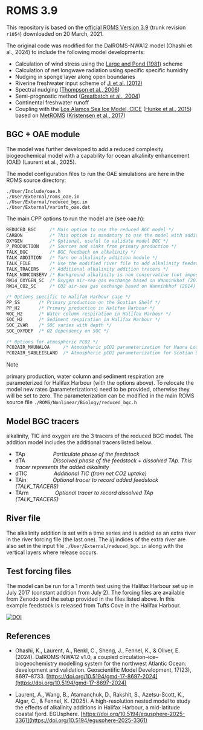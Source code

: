 # ROMS 3.9

This repository is based on the [official ROMS Version 3.9](https://www.myroms.org/projects/src/ticket/878) (trunk revision `r1054`) downloaded on 20 March, 2021.

The original code was modified for the DalROMS-NWA12 model (Ohashi et al., 2024) to include the following model developments:

* Calculation of wind stress using the [Large and Pond (1981)](https://doi.org/10.1175/1520-0485(1981)011<0324:OOMFMI>2.0.CO;2) scheme
* Calculation of net longwave radiation using specific specific humidity
* Nudging in sponge layer along open boundaries
* Riverine freshwater input scheme of [Ji et al. (2012)](https://doi.org/10.1080/07055900.2011.580165)
* Spectral nudging ([Thompson et al., 2006](https://doi.org/10.1016/j.ocemod.2005.11.003))
* Semi-prognostic method ([Greatbatch et al., 2004](https://doi.org/10.1016/j.csr.2004.07.009))
* Continental freshwater runoff
* Coupling with the [Los Alamos Sea Ice Model, CICE](https://github.com/CICE-Consortium/CICE-svn-trunk) ([Hunke et al., 2015](https://github.com/CICE-Consortium/CICE-svn-trunk/blob/main/cicedoc/cicedoc.pdf)) based on [MetROMS](https://github.com/metno/metroms) ([Kristensen et al., 2017](https://zenodo.org/record/1046114))

## BGC + OAE module

The model was further developed to add a reduced complexity biogeochemical model with a capability for ocean alkalinity enhancement (OAE) (Laurent et al., 2025).

The model configuration files to run the OAE simulations are here in the ROMS source directory:

```
./User/Include/oae.h
./User/External/roms_oae.in
./User/External/reduced_bgc.in
./User/External/varinfo_oae.dat
```

The main CPP options to run the model are (see oae.h):

```c
REDUCED_BGC     /* Main option to use the reduced BGC model */
CARBON          /* This option is mandatory to use the model with addition */
OXYGEN          /* Optional, useful to validate model BGC */
P_PRODUCTION    /* Sources and sinks from primary production */
TALK_BGC        /* BGC feedback on alkalinity */
TALK_ADDITION   /* Turn on alkalinity addition module */
TALK_FILE       /* Use the modified river file to add alkalinity feedstock */
TALK_TRACERS    /* Additional alkalinity addition tracers */
TALK_NONCONSERV /* Background alkalinity is non conservative (not imposed from salinity) */
RW14_OXYGEN_SC  /* Oxygen air-sea gas exchange based on Wanninkhof (2014) */
RW14_CO2_SC     /* CO2 air-sea gas exchange based on Wanninkhof (2014) */

/* Options specific to Halifax Harbour case */
PP_SS       /* Primary production on the Scotian Shelf */
PP_H2       /* Primary production in Halifax Harbour */
WOC_H2      /* Water column respiration in Halifax Harbour */
SOC_H2      /* Sediment respiration in Halifax Harbour */
SOC_ZVAR    /* SOC varies with depth */
SOC_OXYDEP  /* O2 dependency on SOC */

/* Options for atmospheric PCO2 */
PCO2AIR_MAUNALOA     /* Atmospheric pCO2 parameterization for Mauna Loa time series */
PCO2AIR_SABLEISLAND  /* Atmospheric pCO2 parameterization for Scotian Shelf (Sable Island observations) */
```
> [!NOTE]
> primary production, water column and sediment respiration are parameterized for Halifax Harbour (with the options above). To relocate the model new rates (parameterizations) need to be provided, otherwise they will be set to zero. The parameterization can be modified in the main ROMS source file ```./ROMS/Nonlinear/Biology/reduced_bgc.h```

## Model BGC tracers

alkalinity, TIC and oxygen are the 3 tracers of the reduced BGC model. The addition model includes the additional tracers listed below.

* TAp      _Particulate phase of the feedstock_
* dTA      _Dissolved phase of the feedstock + dissolved TAp. This tracer represents the added alkalinity_
* dTIC     _Additional TIC (from net CO2 uptake)_
* TAin     _Optional tracer to record added feedstock (TALK_TRACERS)_
* TArm     _Optional tracer to record dissolved TAp (TALK_TRACERS)_

## River file

The alkalinity addition is set with a time series and is added as an extra river in the river forcing file (the last one). The i/j indices of the extra river are also set in the input file ```./User/External/reduced_bgc.in``` along with the vertical layers where release occurs.

## Test forcing files

The model can be run for a 1 month test using the Halifax Harbour set up in July 2017 (constant addition from July 2). The forcing files are available from Zenodo and the setup provided in the files listed above. In this example feedstock is released from Tufts Cove in the Halifax Harbour.

[![DOI](https://zenodo.org/badge/DOI/10.5281/zenodo.16423337.svg)](https://doi.org/10.5281/zenodo.16423337)

## References

* Ohashi, K., Laurent, A., Renkl, C., Sheng, J., Fennel, K., & Oliver, E. (2024). DalROMS-NWA12 v1.0, a coupled circulation–ice–biogeochemistry modelling system for the northwest Atlantic Ocean: development and validation. Geoscientific Model Development, 17(23), 8697–8733. [https://doi.org/10.5194/gmd-17-8697-2024](https://doi.org/10.5194/gmd-17-8697-2024)

* Laurent, A., Wang, B., Atamanchuk, D., Rakshit, S., Azetsu-Scott, K., Algar, C., & Fennel, K. (2025). A high-resolution nested model to study the effects of alkalinity additions in Halifax Harbour, a mid-latitude coastal fjord. EGUsphere. [https://doi.org/10.5194/egusphere-2025-3361](https://doi.org/10.5194/egusphere-2025-3361)
